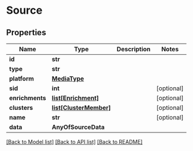 # Source

## Properties
Name | Type | Description | Notes
------------ | ------------- | ------------- | -------------
**id** | **str** |  | 
**type** | **str** |  | 
**platform** | [**MediaType**](MediaType.md) |  | 
**sid** | **int** |  | [optional] 
**enrichments** | [**list[Enrichment]**](Enrichment.md) |  | [optional] 
**clusters** | [**list[ClusterMember]**](ClusterMember.md) |  | [optional] 
**name** | **str** |  | [optional] 
**data** | **AnyOfSourceData** |  | 

[[Back to Model list]](../README.md#documentation-for-models) [[Back to API list]](../README.md#documentation-for-api-endpoints) [[Back to README]](../README.md)

